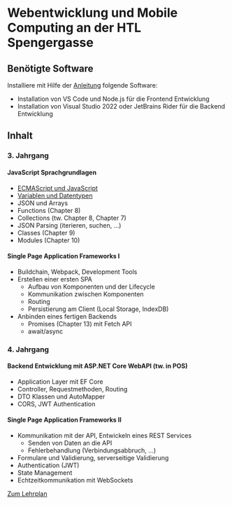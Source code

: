 # Webentwicklung und Mobile Computing an der HTL Spengergasse

## Benötigte Software

Installiere mit Hilfe der [Anleitung](Software_Installation.md) folgende Software:
- Installation von VS Code und Node.js für die Frontend Entwicklung
- Installation von Visual Studio 2022 oder JetBrains Rider für die Backend Entwicklung

## Inhalt 

### 3. Jahrgang

#### JavaScript Sprachgrundlagen
- [ECMAScript und JavaScript](31_JavaScript/10_ECMAscript.md)
- [Variablen und Datentypen](31_JavaScript/20_Variables.md)
- JSON und Arrays
- Functions (Chapter 8)
- Collections (tw. Chapter 8, Chapter 7)
- JSON Parsing (iterieren, suchen, …)
- Classes (Chapter 9)
- Modules (Chapter 10)

#### Single Page Application Frameworks I
- Buildchain, Webpack, Development Tools
- Erstellen einer ersten SPA 
  - Aufbau von Komponenten und der Lifecycle
  - Kommunikation zwischen Komponenten
  - Routing
  - Persistierung am Client (Local Storage, IndexDB)
- Anbinden eines fertigen Backends 
  - Promises (Chapter 13) mit Fetch API
  - await/async
 
### 4. Jahrgang

#### Backend Entwicklung mit ASP.NET Core WebAPI (tw. in POS)
- Application Layer mit EF Core
- Controller, Requestmethoden, Routing
- DTO Klassen und AutoMapper
- CORS, JWT Authentication

#### Single Page Application Frameworks II
- Kommunikation mit der API, Entwickeln eines REST Services
  - Senden von Daten an die API
  - Fehlerbehandlung (Verbindungsabbruch, …)
- Formulare und Validierung, serverseitige Validierung
- Authentication (JWT)
- State Management
- Echtzeitkommunikation mit WebSockets

[Zum Lehrplan](Lehrplan.md)
